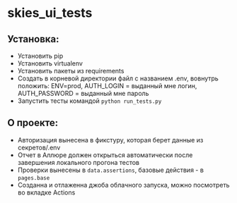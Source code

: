 <h1>skies_ui_tests</h1>

<h2>Установка:</h2>
<ul>
    <li>Установить pip</li>
    <li>Установить virtualenv</li>
    <li>Установить пакеты из requirements</li>
    <li>Создать в корневой директории файл с названием .env, вовнутрь положить: ENV=prod, AUTH_LOGIN = выданный мне логин, AUTH_PASSWORD = выданный мне пароль</li>
    <li>Запустить тесты командой <code>python run_tests.py</code></li>
</ul>

<h2>О проекте:</h2>
<ul>
    <li>Авторизация вынесена в фикстуру, которая берет данные из секретов/.env</li>
    <li>Отчет в Аллюре должен открыться автоматически после завершения локального прогона тестов</li>
    <li>Проверки вынесены в <code>data.assertions</code>, базовые действия - в <code>pages.base</code></li>
    <li>Созданна и отлаженна джоба облачного запуска, можно посмотреть во вкладке Actions</li>
</ul>
